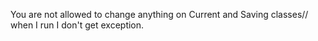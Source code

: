 
You are not allowed to change anything on Current and Saving classes// when I run I don't get exception. 